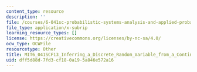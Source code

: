 ```yaml
---
content_type: resource
description: ''
file: /courses/6-041sc-probabilistic-systems-analysis-and-applied-probability-fall-2013/dff5d88d7fd3cf180a195a846e572a16_MIT6_041SCF13_Inferring_a_Discrete_Random_Variable_from_a_Continuous_Measurement_300k.srt
file_type: application/x-subrip
learning_resource_types: []
license: https://creativecommons.org/licenses/by-nc-sa/4.0/
ocw_type: OCWFile
resourcetype: Other
title: MIT6_041SCF13_Inferring_a_Discrete_Random_Variable_from_a_Continuous_Measurement_300k.srt
uid: dff5d88d-7fd3-cf18-0a19-5a846e572a16
---
```

